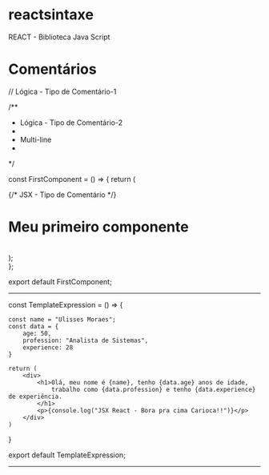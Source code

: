 # reactsintaxe
REACT - Biblioteca Java Script

# Comentários

// Lógica - Tipo de Comentário-1

/**
 * Lógica - Tipo de Comentário-2
 * 
 * Multi-line
 *   
 */

const FirstComponent = () => {
    return (
        <div>
            {/* JSX - Tipo de Comentário */}
            <h1>Meu primeiro componente</h1>            
        </div>
    );     
};

export default FirstComponent;

------------------------------------------------------------------------------------------

const TemplateExpression  = () => {

    const name = "Ulisses Moraes";
    const data = {
        age: 50,
        profession: "Analista de Sistemas",
        experience: 28      
    }
    
    return (
        <div>
            <h1>Olá, meu nome é {name}, tenho {data.age} anos de idade, 
                trabalho como {data.profession} e tenho {data.experience} de experiência.
            </h1>
            <p>{console.log("JSX React - Bora pra cima Carioca!!")}</p>
        </div>
    )

}

export default TemplateExpression;

------------------------------------------------------------------------------------------

